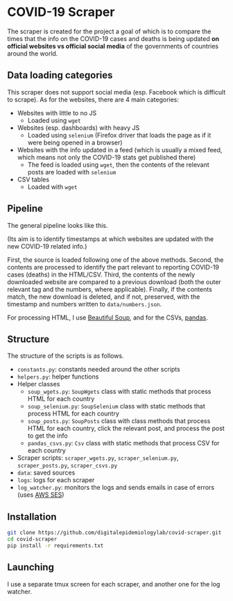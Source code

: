 # COVID-19 Scraper

The scraper is created for the project a goal of which is to compare the times that the info on the COVID-19 cases and deaths is being updated **on official websites vs official social media** of the governments of countries around the world.

## Data loading categories

This scraper does not support social media (esp. Facebook which is difficult to scrape). As for the websites, there are 4 main categories:
- Websites with little to no JS
    - Loaded using `wget`
- Websites (esp. dashboards) with heavy JS
    - Loaded using `selenium` (Firefox driver that loads the page as if it were being opened in a browser)
- Websites with the info updated in a feed (which is usually a mixed feed, which means not only the COVID-19 stats get published there)
    - The feed is loaded using `wget`, then the contents of the relevant posts are loaded with `selenium`
- CSV tables
    - Loaded with `wget`

## Pipeline

The general pipeline looks like this.

(Its aim is to identify timestamps at which websites are updated with the new COVID-19 related info.)

First, the source is loaded following one of the above methods. Second, the contents are processed to identify the part relevant to reporting COVID-19 cases (deaths) in the HTML/CSV. Third, the contents of the newly downloaded website are compared to a previous download (both the outer relevant tag and the numbers, where applicable). Finally, if the contents match, the new download is deleted, and if not, preserved, with the timestamp and numbers written to `data/numbers.json`.

For processing HTML, I use [Beautiful Soup](https://www.crummy.com/software/BeautifulSoup/bs4/doc/), and for the CSVs, [pandas](https://pandas.pydata.org).

## Structure

The structure of the scripts is as follows.
- `constants.py`: constants needed around the other scripts
- `helpers.py`: helper functions
- Helper classes
    - `soup_wgets.py`: `SoupWgets` class with static methods that process HTML for each country
    - `soup_selenium.py`: `SoupSelenium` class with static methods that process HTML for each country
    - `soup_posts.py`: `SoupPosts` class with class methods that process HTML for each country, click the relevant post, and process the post to get the info
    - `pandas_csvs.py`: `Csv` class with static methods that process CSV for each country
- Scraper scripts: `scraper_wgets.py`, `scraper_selenium.py`, `scraper_posts.py`, `scraper_csvs.py`
- `data`: saved sources
- `logs`: logs for each scraper
- `log_watcher.py`: monitors the logs and sends emails in case of errors (uses [AWS SES](https://aws.amazon.com/ses/))

## Installation

```bash
git clone https://github.com/digitalepidemiologylab/covid-scraper.git
cd covid-scraper
pip install -r requirements.txt
```

## Launching

I use a separate tmux screen for each scraper, and another one for the log watcher.
